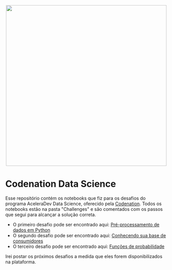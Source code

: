 <p align="center">
<img src="https://s3-us-west-1.amazonaws.com/acceleration-assets-highway/ds-online-1/social-image.jpg" width="500">
</p>

# Codenation Data Science

Esse repositório contém os notebooks que fiz para os desafios do programa AceleraDev Data Science, oferecido pela [Codenation](https://www.codenation.dev/). Todos os notebooks estão na pasta "Challenges" e são comentados com os passos que segui para alcançar a solução correta.

* O primeiro desafio pode ser encontrado aqui: [Pré-processamento de dados em Python](https://github.com/olavomendes/codenation-data-science/blob/master/challenges/challenge_1.ipynb)
* O segundo desafio pode ser encontrado aqui: [Conhecendo sua base de consumidores](https://github.com/olavomendes/codenation-data-science/blob/master/challenges/challenge_2.ipynb)
* O terceiro desafio pode ser encontrado aqui: [Funções de probabilidade](https://github.com/olavomendes/codenation-data-science/blob/master/challenges/challenge_3.ipynb)

Irei postar os próximos desafios a medida que eles forem disponibilizados na plataforma.
